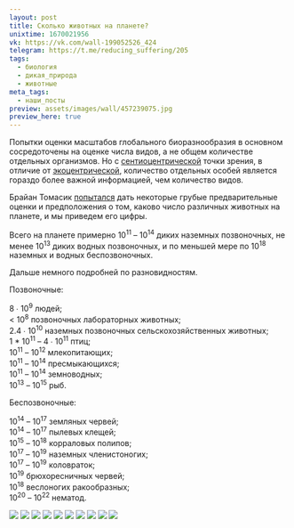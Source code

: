 ```yaml
---
layout: post
title: Сколько животных на планете?
unixtime: 1670021956
vk: https://vk.com/wall-199052526_424
telegram: https://t.me/reducing_suffering/205
tags:
  - биология
  - дикая_природа
  - животные
meta_tags:
  - наши_посты
preview: assets/images/wall/457239075.jpg
preview_here: true
---
```

Попытки оценки масштабов глобального биоразнообразия в основном сосредоточены на оценке числа видов, а не общем количестве отдельных организмов. Но с [сентиоцентрической](https://ru.wikipedia.org/wiki/%D0%A1%D0%B5%D0%BD%D1%82%D0%B8%D0%BE%D1%86%D0%B5%D0%BD%D1%82%D1%80%D0%B8%D0%B7%D0%BC) точки зрения, в отличие от [экоцентрической](https://ru.wikipedia.org/wiki/%D0%AD%D0%BA%D0%BE%D1%86%D0%B5%D0%BD%D1%82%D1%80%D0%B8%D0%B7%D0%BC), количество отдельных особей является гораздо более важной информацией, чем количество видов.

Брайан Томасик [попытался](https://reducing-suffering.org/how-many-wild-animals-are-there/) дать некоторые грубые предварительные оценки и предположения о том, каково число различных животных на планете, и мы приведем его цифры.

Всего на планете примерно 10<sup>11</sup> – 10<sup>14</sup> диких наземных позвоночных, не менее 10<sup>13</sup> диких водных позвоночных, и по меньшей мере по 10<sup>18</sup> наземных и водных беспозвоночных.

Дальше немного подробней по разновидностям.

Позвоночные:

8 ∙ 10<sup>9</sup> людей;<br>
< 10<sup>8</sup> позвоночных лабораторных животных;<br>
2.4 ∙ 10<sup>10</sup> наземных позвоночных сельскохозяйственных животных;<br>
1 * 10<sup>11</sup> – 4 ∙ 10<sup>11</sup> птиц;<br>
10<sup>11</sup> – 10<sup>12</sup> млекопитающих;<br>
10<sup>11</sup> – 10<sup>14</sup> пресмыкающихся;<br>
10<sup>11</sup> – 10<sup>14</sup> земноводных;<br>
10<sup>13</sup> – 10<sup>15</sup> рыб.

Беспозвоночные:

10<sup>14</sup> – 10<sup>17</sup> земляных червей;<br>
10<sup>14</sup> – 10<sup>17</sup> пылевых клещей;<br>
10<sup>15</sup> – 10<sup>18</sup> корраловых полипов;<br>
10<sup>17</sup> – 10<sup>19</sup> наземных членистоногих;<br>
10<sup>17</sup> – 10<sup>19</sup> коловраток;<br>
10<sup>19</sup> брюхоресничных червей;<br>
10<sup>18</sup> веслоногих ракообразных;<br>
10<sup>20</sup> – 10<sup>22</sup> нематод.

![](assets/images/wall/457239081.jpg)
![](assets/images/wall/457239082.jpg)
![](assets/images/wall/457239075.jpg)
![](assets/images/wall/457239083.jpg)
![](assets/images/wall/457239076.jpg)
![](assets/images/wall/457239077.jpg)
![](assets/images/wall/457239078.jpg)
![](assets/images/wall/457239079.jpg)
![](assets/images/wall/457239084.jpg)
![](assets/images/wall/457239085.jpg)